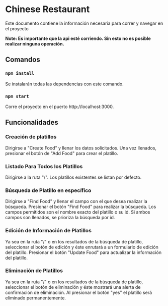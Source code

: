 # Chinese Restaurant

Este documento contiene la información necesaria para correr y navegar en el proyecto

**Note: Es importante que la api esté corriendo. Sin esto no es posible realizar ninguna operación.**

## Comandos

### `npm install`

Se instalarán todas las dependencias con este comando.

### `npm start`

Corre el proyecto en el puerto http://localhost:3000.

## Funcionalidades

### Creación de platillos

Dirigirse a "Create Food" y llenar los datos solicitados. Una vez llenados, presionar el botón de "Add Food" para crear el platillo.

### Listado Para Todos los Platillos

Dirigirse a la ruta "/". Los platillos existentes se listan por defecto.

### Búsqueda de Platillo en específico

Dirigirse a "Find Food" y llenar el campo con el que desea realizar la búsqueda. Presionar el botón "Find Food" para realizar la búsqueda. Los campos permitidos son el nombre exacto del platillo o su id. Si ambos campos son llenados, se prioriza la búsqueda por id.

### Edición de Información de Platillos

Ya sea en la ruta "/" o en los resultados de la búsqueda de platillo, seleccionar el botón de edición y éste enrutará a un formulario de edición del platillo. Presionar el botón "Update Food" para actualizar la información del platillo.

### Eliminación de Platillos

Ya sea en la ruta "/" o en los resultados de la búsqueda de platillo, seleccionar el botón de eliminación y éste mostrará una alerta de confirmación de eliminación. Al presionar el botón "yes" el platillo será eliminado permanentemente.
